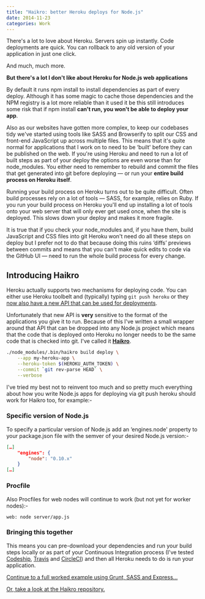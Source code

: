 ```yaml
---
title: "Haikro: better Heroku deploys for Node.js"
date: 2014-11-23
categories: Work
---
```

There's a lot to love about Heroku. Servers spin up instantly. Code deployments are quick. You can rollback to any old version of your application in just one click.

And much, much more.

**But there's a lot I don't like about Heroku for Node.js web applications**

By default it runs npm install to install dependencies as part of every deploy. Although it has some magic to cache those dependencies and the NPM registry is a lot more reliable than it used it be this still introduces some risk that if npm install **can't run, you won't be able to deploy your app**.

Also as our websites have gotten more complex, to keep our codebases tidy we've started using tools like SASS and Browserify to split our CSS and front-end JavaScript up across multiple files. This means that it's quite normal for applications that I work on to need to be ‘built' before they can be published on the web. If you're using Heroku and need to run a lot of built steps as part of your deploy the options are even worse than for node_modules. You either need to remember to rebuild and commit the files that get generated into git before deploying — or run your **entire build process on Heroku itself**.

Running your build process on Heroku turns out to be quite difficult. Often build processes rely on a lot of tools — SASS, for example, relies on Ruby. If you run your build process on Heroku you'll end up installing a lot of tools onto your web server that will only ever get used once, when the site is deployed. This slows down your deploy and makes it more fragile.

It is true that if you check your node_modules and, if you have them, build JavaScript and CSS files into git Heroku won't need do all these steps on deploy but I prefer not to do that because doing this ruins ‘diffs’ previews between commits and means that you can't make quick edits to code via the GitHub UI — need to run the whole build process for every change.

## Introducing Haikro

Heroku actually supports two mechanisms for deploying code. You can either use Heroku toolbelt and (typically) typing `git push heroku` or they [now also have a new API that can be used for deployments](https://devcenter.heroku.com/articles/platform-api-deploying-slugs).

Unfortunately that new API is **very** sensitive to the format of the applications you give it to run. Because of this I've written a small wrapper around that API that can be dropped into any Node.js project which means that the code that is deployed onto Heroku no longer needs to be the same code that is checked into git. I've called it **[Haikro](https://github.com/matthew-andrews/haikro)**.

```sh
./node_modules/.bin/haikro build deploy \
	--app my-heroku-app \
	--heroku-token $(HEROKU_AUTH_TOKEN) \
	--commit `git rev-parse HEAD` \
	--verbose
```

I've tried my best not to reinvent too much and so pretty much everything about how you write Node.js apps for deploying via git push heroku should work for Haikro too, for example:-

### Specific version of Node.js

To specify a particular version of Node.js add an ‘engines.node' property to your package.json file with the semver of your desired Node.js version:-

```json
[…]
	"engines": {
		"node": "0.10.x"
	}
[…]
```

### Procfile

Also Procfiles for web nodes will continue to work (but not yet for worker nodes):-

```
web: node server/app.js
```

### Bringing this together

This means you can pre-download your dependencies and run your build steps locally or as part of your Continuous Integration process (I've tested [Codeship](https://codeship.com/), [Travis](https://travis-ci.org/) and [CircleCI](https://circleci.com)) and then all Heroku needs to do is run your application.

[Continue to a full worked example using Grunt, SASS and Express…](https://github.com/matthew-andrews/haikro-sass-app/)

[Or, take a look at the Haikro repository.](https://github.com/matthew-andrews/haikro/)
